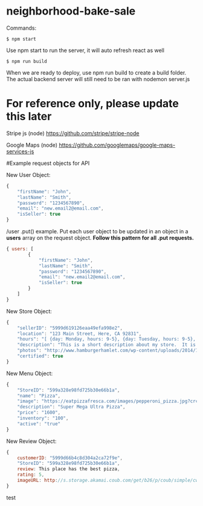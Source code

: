 # neighborhood-bake-sale

Commands:
```
$ npm start
```
Use npm start to run the server, it will auto refresh react as well

```
$ npm run build
```
When we are ready to deploy, use npm run build to create a build folder. The actual backend server will still need to be ran with nodemon server.js

# For reference only, please update this later
Stripe js (node)
https://github.com/stripe/stripe-node

Google Maps (node)
https://github.com/googlemaps/google-maps-services-js

#Example request objects for API


New User Object:

```javascript
{ 
    "firstName": "John",
    "lastName": "Smith",
    "password": "1234567890",
    "email": "new.email2@email.com",
    "isSeller": true
}
```

/user .put() example.  Put each user object to be updated in an object in a **users** array on the request object.  **Follow this pattern for all .put requests.**

```javascript
{ users: [
        { 
            "firstName": "John",
            "lastName": "Smith",
            "password": "1234567890",
            "email": "new.email2@email.com",
            "isSeller": true
        }
    ] 
}
```


New Store Object:

```javascript
{ 
    "sellerID": "5999d619126eaa49efa998e2",
    "location": "123 Main Street, Here, CA 92831",
    "hours": "[ {day: Monday, hours: 9-5}, {day: Tuesday, hours: 9-5}, {day: Wednesday, hours: 9-5}, {day: Thursday, hours: 9-5}, {day: Friday, hours: 9-5}, ]",
    "description": "This is a short description about my store.  It is a store that sells things.",
    "photos": "http://www.hamburgerhamlet.com/wp-content/uploads/2014/11/the-hamburger-hamlet-sherman-oaks-40.jpg", 
    "certified": true
}
```


New Menu Object:

```javascript
{
    "StoreID": "599a328e98fd725b30e66b1a",
    "name": "Pizza",
    "image": "https://eatpizzafresca.com/images/pepperoni_pizza.jpg?crc=4023861219",
    "description": "Super Mega Ultra Pizza",
    "price": "1600",
    "inventory": "100",
    "active": "true"
}
```



New Review Object:

```javascript
{
    customerID: "5999d66b4c8d304a2ca72f9e",
    "StoreID": "599a328e98fd725b30e66b1a",
    review: This place has the best pizza, 
    rating: 5, 
    imageURL: http://s.storage.akamai.coub.com/get/b26/p/coub/simple/cw_timeline_pic/b527c0180dc/eb64b4e1c8b66e0d456c6/big_1464492066_image.jpg
}
```
test